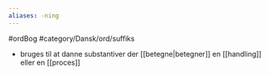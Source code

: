 ```yaml
---
aliases: -ning
---
```

#ordBog #category/Dansk/ord/suffiks 

- bruges til at danne substantiver der [[betegne|betegner]] en [[handling]] eller en [[proces]]